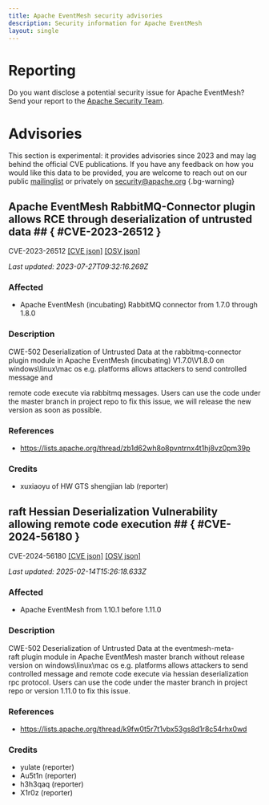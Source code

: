 ```yaml
---
title: Apache EventMesh security advisories
description: Security information for Apache EventMesh
layout: single
---
```


# Reporting

Do you want disclose a potential security issue for Apache EventMesh? Send your report to the [Apache Security Team](mailto:security@apache.org).

# Advisories

This section is experimental: it provides advisories since 2023 and may lag behind the official CVE publications. If you have any feedback on how you would like this data to be provided, you are welcome to reach out on our public [mailinglist](/mailinglist) or privately on [security@apache.org](mailto:security@apache.org)
{.bg-warning}

## Apache EventMesh RabbitMQ-Connector plugin allows RCE through deserialization of untrusted data ## { #CVE-2023-26512 }

CVE-2023-26512 [\[CVE json\]](./CVE-2023-26512.cve.json) [\[OSV json\]](./CVE-2023-26512.osv.json)



_Last updated: 2023-07-27T09:32:16.269Z_

### Affected

* Apache EventMesh (incubating) RabbitMQ connector from 1.7.0 through 1.8.0


### Description

CWE-502 Deserialization of Untrusted Data&nbsp;at the&nbsp;<span style="background-color: rgb(255, 255, 255);">rabbitmq-connector plugin</span>&nbsp;module in Apache EventMesh (incubating)&nbsp;V1.7.0\V1.8.0 on windows\linux\mac os e.g. platforms allows attackers&nbsp;to send controlled message and 

<span style="background-color: rgb(255, 255, 255);">remote code execute</span>&nbsp;via rabbitmq messages. Users can use the code under the master branch in project repo to fix this issue, we will release the new version as soon as possible.

### References
* https://lists.apache.org/thread/zb1d62wh8o8pvntrnx4t1hj8vz0pm39p


### Credits
* xuxiaoyu of HW GTS shengjian lab (reporter)


## raft Hessian Deserialization Vulnerability allowing remote code execution ## { #CVE-2024-56180 }

CVE-2024-56180 [\[CVE json\]](./CVE-2024-56180.cve.json) [\[OSV json\]](./CVE-2024-56180.osv.json)



_Last updated: 2025-02-14T15:26:18.633Z_

### Affected

* Apache EventMesh from 1.10.1 before 1.11.0


### Description

<span style="background-color: rgb(255, 255, 255);">CWE-502 Deserialization of Untrusted Data at the eventmesh-meta-raft</span><span style="background-color: rgb(255, 255, 255);">&nbsp;plugin</span><span style="background-color: rgb(255, 255, 255);">&nbsp;module in Apache EventMesh master branch without release version on windows\linux\mac os e.g. platforms allows attackers to send controlled message and </span><span style="background-color: rgb(255, 255, 255);">remote code execute</span><span style="background-color: rgb(255, 255, 255);">&nbsp;via hessian d</span><span style="background-color: rgb(255, 255, 255);">eserialization rpc protocol</span><span style="background-color: rgb(255, 255, 255);">. Users can use the code under the master branch in project repo or version 1.11.0 to fix this issue.</span><br>

### References
* https://lists.apache.org/thread/k9fw0t5r7t1vbx53gs8d1r8c54rhx0wd


### Credits
* yulate (reporter)
* Au5t1n (reporter)
* h3h3qaq (reporter)
* X1r0z (reporter)
